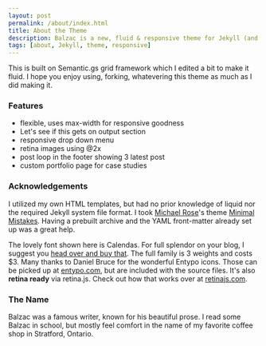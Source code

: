 ```yaml
---
layout: post
permalink: /about/index.html
title: About the Theme
description: Balzac is a new, fluid & responsive theme for Jekyll (and AnchorCMS). It's gloriously beautiful and suited to long form. Built on a SCSS foundation, it's organized and awesome.
tags: [about, Jekyll, theme, responsive]
---
```


This is built on Semantic.gs grid framework which I edited a bit to make it fluid. I hope you enjoy using, forking, whatevering this theme as much as I did making it. 

### Features
* flexible, uses max-width for responsive goodness
* Let's see if this gets on output section
* responsive drop down menu
* retina images using @2x
* post loop in the footer showing 3 latest post
* custom portfolio page for case studies

### Acknowledgements
I utilized my own HTML templates, but had no prior knowledge of liquid nor the required Jekyll system file format. I took [Michael Rose](http://twitter.com/mmistakes)'s theme [Minimal Mistakes](http://mmistakes.github.io/minimal-mistakes/). Having a prebuilt archive and the YAML front-matter already set up was a great help. 

 The lovely font shown here is Calendas. For full splendor on your blog, I suggest you [head over and buy that](http://calendasplus.com/). The full family is 3 weights and costs $3. Many thanks to Daniel Bruce for the wonderful Entypo icons. Those can be picked up at [entypo.com](http://entypo.com), but are included with the source files. It's also <b>retina ready</b> via retina.js. Check out how that works over at [retinajs.com](http://retinajs.com).

### The Name
Balzac was a famous writer, known for his beautiful prose. I read some Balzac in school, but mostly feel comfort in the name of my favorite coffee shop in Stratford, Ontario. 
